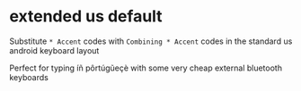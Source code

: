 # extended us default

Substitute `* Accent` codes with `Combining * Accent` codes in the standard us android keyboard layout

Perfect for typing íñ pôrtúgũeçè with some very cheap external bluetooth keyboards
